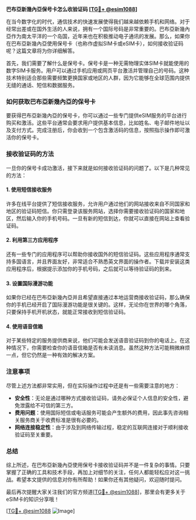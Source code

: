 **巴布亞新幾內亞保号卡怎么收验证码 [[TG💪+ @esim1088](https://t.me/s/esim1088)]**

在当今数字化的时代，通信技术的快速发展使得我们越来越依赖手机和网络。对于经常出差或在国外生活的人来说，拥有一个国际号码是非常重要的。巴布亞新幾內亞作为南太平洋的一个岛国，近年来也在积极推动电子通讯的发展。那么，如果你在巴布亞新幾內亞使用保号卡（也称作虚拟SIM卡或eSIM卡），如何接收验证码呢？这篇文章将为你详细解答。

首先，我们需要了解什么是保号卡。保号卡是一种无需物理实体SIM卡就能使用的数字SIM卡服务。用户可以通过手机应用或网页平台激活并管理自己的号码。这种技术特别适合那些需要频繁更换国家或地区的人群，因为它能够在全球范围内提供无缝的通话、短信和数据服务。

### 如何获取巴布亞新幾內亞的保号卡

要获得巴布亞新幾內亞的保号卡，你可以通过一些专门提供eSIM服务的平台进行购买和激活。这些平台通常会要求用户提供基本信息，比如姓名、电子邮件地址以及支付方式。完成注册后，你会收到一个包含激活码的信息，按照指示操作即可激活你的保号卡。

### 接收验证码的方法

一旦你的保号卡成功激活，接下来就是如何接收验证码的问题了。以下是几种常见的方法：

#### 1. 使用短信接收服务
许多在线平台提供了短信接收服务，允许用户通过他们的网站接收来自不同国家和地区的验证码短信。你只需登录该服务网站，选择你需要接收验证码的国家和地区，然后输入你的手机号码。一旦有新的短信到达，你就可以直接在网站上查看验证码。

#### 2. 利用第三方应用程序
还有一些专门的应用程序可以帮助你接收国外的短信验证码。这些应用程序通常支持多国语言，并且界面友好，非常适合不熟悉英文界面的操作者。下载并安装这类应用程序后，根据提示添加你的手机号码，之后就可以等待验证码的到来。

#### 3. 设置国际漫游功能
如果你已经在巴布亞新幾內亞并且希望直接通过本地运营商接收验证码，那么确保你的手机已经开启了国际漫游功能是很关键的。这样，无论你在世界的哪个角落，只要保持手机开机状态，就能正常接收到短信验证码。

#### 4. 使用语音信箱
对于某些特定的服务提供商来说，他们可能会发送语音验证码到你的电话上。在这种情况下，你需要检查你的语音信箱是否有未读消息。虽然这种方法可能稍微麻烦一点，但它仍然是一种有效的解决方案。

### 注意事项

尽管上述方法都非常实用，但在实际操作过程中还是有一些需要注意的地方：

- **安全性**：无论是通过哪种方式接收验证码，请务必保证个人信息的安全性，避免泄露给不可信的第三方。
- **费用问题**：使用国际短信或电话服务可能会产生额外的费用，因此事先咨询相关服务商关于收费标准是很有必要的。
- **网络连接稳定性**：由于涉及到网络传输过程，稳定的互联网连接对于顺利接收验证码至关重要。

### 总结

综上所述，在巴布亞新幾內亞使用保号卡接收验证码并不是一件复杂的事情。只要掌握了正确的工具和技术手段，再加上对细节的关注，任何人都能轻松应对这一挑战。希望本文提供的信息对你有所帮助！如果你还有其他疑问，欢迎随时提问。

最后再次提醒大家关注我们的官方频道[[TG💪+ @esim1088](https://t.me/s/esim1088)]，那里会有更多关于eSIM卡的知识分享哦！

[[TG💪+ @esim1088](https://t.me/s/esim1088) ![Image](https://i.postimg.cc/4NQfJmqS/Snipaste-2025-05-13-00-14-12.png)]